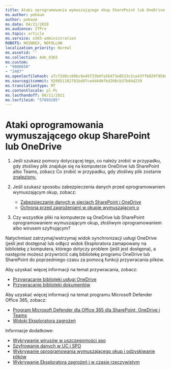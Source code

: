 ```yaml
---
title: Ataki oprogramowania wymuszającego okup SharePoint lub OneDrive
ms.author: pebaum
author: pebaum
ms.date: 04/21/2020
ms.audience: ITPro
ms.topic: article
ms.service: o365-administration
ROBOTS: NOINDEX, NOFOLLOW
localization_priority: Normal
ms.assetid: ''
ms.collection: Adm_O365
ms.custom:
- "9000650"
- "2487"
ms.openlocfilehash: a7cf2d8cc00bc9e45f33b0fa564f3e0533c2ce43ffb029f950ddeb4ed67b1100
ms.sourcegitcommit: 920051182781bd97ce4d4d6fbd268cb37b84d239
ms.translationtype: MT
ms.contentlocale: pl-PL
ms.lasthandoff: 08/11/2021
ms.locfileid: "57893205"
---
```

# <a name="ransomware-attack-in-sharepoint-or-onedrive"></a>Ataki oprogramowania wymuszającego okup SharePoint lub OneDrive

1.  Jeśli szukasz pomocy dotyczącej tego, co należy zrobić w przypadku, gdy złośliwy plik znajduje się na komputerze OneDrive lub SharePoint albo Teams, zobacz Co zrobić w przypadku, gdy złośliwy plik zostanie [znaleziony.](https://support.office.com/en-ie/article/what-to-do-when-a-malicious-file-is-found-in-sharepoint-online-onedrive-or-microsoft-teams-01e902ad-a903-4e0f-b093-1e1ac0c37ad2)
2. Jeśli szukasz sposobu zabezpieczenia danych przed oprogramowaniem wymuszającym okup, zobacz:
    - [Zabezpieczanie danych w sieciach SharePoint i OneDrive](https://docs.microsoft.com/sharepoint/safeguarding-your-data) 
    - [Ochrona przed zagrożeniami w okupie wymuszającym o](https://docs.microsoft.com/windows/security/threat-protection/intelligence/ransomware-malware)    

3.  Czy wszystkie pliki na komputerze są OneDrive lub SharePoint oprogramowaniem wymuszającym okup, złośliwym oprogramowaniem albo wirusem szyfrującym? 

Natychmiast zatrzymaj/wstrzymaj widok synchronizacji usługi OneDrive (jeśli jest dostępna) lub odłącz widok Eksploratora zamapowany na bibliotekę z komputera, którego dotyczy problem (jeśli jest dostępna), a następnie możesz przywrócić całą bibliotekę programu OneDrive lub SharePoint do poprzedniego czasu za pomocą funkcji przywracania plików. 

Aby uzyskać więcej informacji na temat przywracania, zobacz:

- [Przywracanie biblioteki usługi OneDrive](https://support.office.com/article/restore-your-onedrive-fa231298-759d-41cf-bcd0-25ac53eb8a150)
- [Przywracanie biblioteki dokumentów](https://support.office.com/article/restore-a-document-library-317791c3-8bd0-4dfd-8254-3ca90883d39a)

Aby uzyskać więcej informacji na temat programu Microsoft Defender Office 365, zobacz:
- [Program Microsoft Defender dla Office 365 dla SharePoint, OneDrive i Teams](https://docs.microsoft.com/microsoft-365/security/office-365-security/atp-for-spo-odb-and-teams)
- [Widoki Eksploratora zagrożeń](https://docs.microsoft.com/microsoft-365/security/office-365-security/threat-explorer-views)

Informacje dodatkowe:

- [Wykrywanie wirusów w uszczegomości spo](https://docs.microsoft.com/microsoft-365/security/office-365-security/virus-detection-in-spo)</br>
- [Szyfrowanie danych w UC i SPO](https://docs.microsoft.com/microsoft-365/compliance/data-encryption-in-odb-and-spo)</br>
- [Wykrywanie oprogramowania wymuszającego okup i odzyskiwanie plików](https://support.office.com/article/Ransomware-detection-and-recovering-your-files-0d90ec50-6bfd-40f4-acc7-b8c12c73637f)</br>
- [Wykrywanie Eksploratora zagrożeń i w czasie rzeczywistym](https://docs.microsoft.com/microsoft-365/security/office-365-security/threat-explorer-views)
